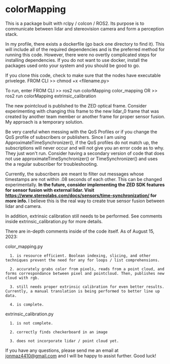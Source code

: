 # colorMapping

This is a package built with rclpy / colcon / ROS2. Its purpose is to communicate between lidar and stereovision camera and form a perception stack.

In my profile, there exists a dockerfile (go back one directory to find it). This will include all of the required dependencies and is the preferred method for running this code.
However, there were no overtly complicated steps for installing dependencies. If you do not want to use docker, install the packages used onto your system and you should be good to go.

If you clone this code, check to make sure that the nodes have executable privelege. FROM CLI >> chmod +x <filename.py>

To run, enter FROM CLI >> ros2 run colorMapping color_mapping OR
                       >> ros2 run colorMapping extrinsic_calibration

The new pointcloud is published to the ZED optical frame. Consider experimenting with changing this frame to the new lidar_0 frame that was created by another team member or another frame for proper sensor fusion. My approach is a temporary solution.

Be very careful when messing with the QoS Profiles or if you change the QoS profile of subscribers or publishers. Since I am using ApproximateTimeSynchronizer(), if the QoS profiles do not match up,
the subscriptions will never occur and will not give you an error code as to why. They just won't run. Consider having a secondary version of code that does not use approximateTimeSynchronizer() or TimeSynchronizer() and uses the a regular subscriber for troubleshooting.

Currently, the subscribers are meant to filter out messages whose timestamps are not within .08 seconds of each other. This can be changed experimentally. <b>In the future, consider implementing the ZED SDK features for sensor fusion with external lidar. Visit <a>https://www.stereolabs.com/docs/sensors/time-synchronization/</a> for more info. </b> I believe this is the real way to create true sensor fusion between lidar and camera.

In addition, extrinsic calibration still needs to be performed. See comments inside extrinsic_calibration.py for more details.

There are in-depth comments inside of the code itself. As of August 15, 2023:

color_mapping.py

      1. is resource efficient. Boolean indexing, slicing, and other techniques prevent the need for any for loops / list comprehensions.
      
      2. accurately grabs color from pixels, reads from a point cloud, and forms correspondance between pixel and pointcloud. Then, publishes new cloud with rgb.
      
      3. still needs proper extrinsic calibration for even better results. Currently, a manual translation is being performed to better line up data.
      
      4. is complete.

extrinsic_calibration.py

      1. is not complete.
      
      2. correctly finds checkerboard in an image
      
      3. does not incorporate lidar / point cloud yet.

If you have any questions, please send me an email at jonmaz4410@gmail.com and I will be happy to assist further. Good luck!

